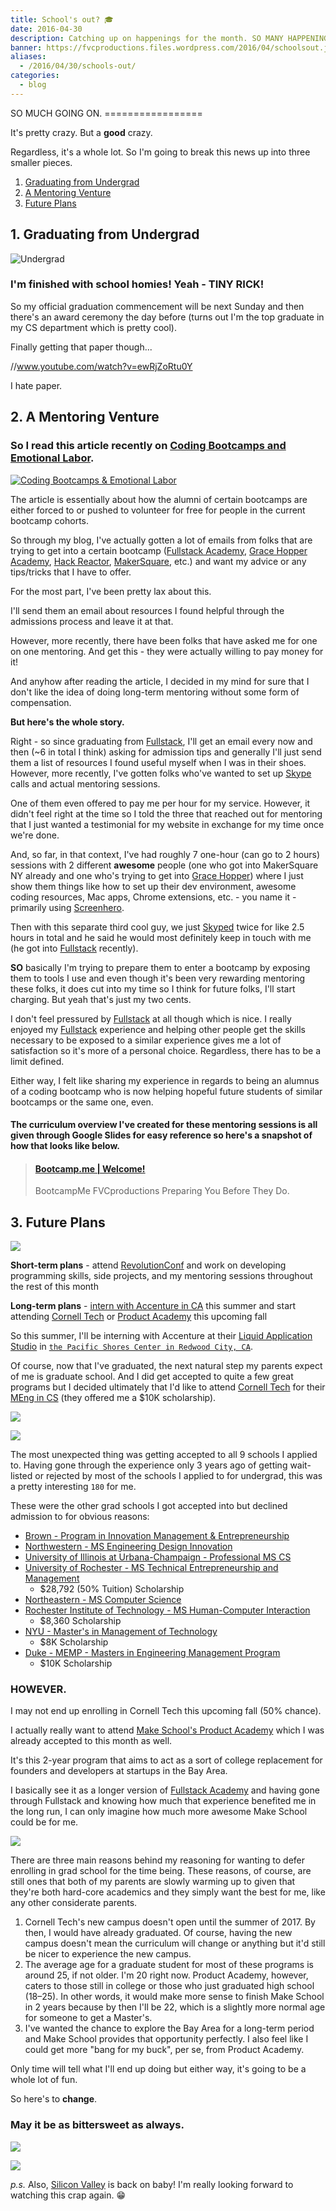 ```yaml
---
title: School's out? 🎓️
date: 2016-04-30
description: Catching up on happenings for the month. SO MANY HAPPENINGS.
banner: https://fvcproductions.files.wordpress.com/2016/04/schoolsout.jpeg
aliases:
  - /2016/04/30/schools-out/
categories:
  - blog
---
```


SO MUCH GOING ON. =================

It's pretty crazy. But a **good** crazy.

Regardless, it's a whole lot. So I'm going to break this news up into three smaller pieces.

1.  [Graduating from Undergrad](#section-graduating)
2.  [A Mentoring Venture](#section-mentoring)
3.  [Future Plans](#section-future)

## 1. Graduating from Undergrad

![Undergrad](https://ih0.redbubble.net/image.120345349.1637/sticker,375x360.png)

### I'm finished with school homies! Yeah - TINY RICK!

So my official graduation commencement will be next Sunday and then there's an award ceremony the day before (turns out I'm the top graduate in my CS department which is pretty cool).

Finally getting that paper though...

//www.youtube.com/watch?v=ewRjZoRtu0Y

I hate paper.

## 2. A Mentoring Venture

### So I read this article recently on [**Coding Bootcamps and Emotional Labor**](https://modelviewculture.com/pieces/coding-bootcamps-and-emotional-labor).

[![Coding Bootcamps & Emotional Labor](https://fvcproductions.files.wordpress.com/2016/04/coding-bootcamps-and-emotional-labor-by-tilde-ann-thurium-model-view-culture-e1462073378530.png)](https://modelviewculture.com/pieces/coding-bootcamps-and-emotional-labor)

The article is essentially about how the alumni of certain bootcamps are either forced to or pushed to volunteer for free for people in the current bootcamp cohorts.

So through my blog, I've actually gotten a lot of emails from folks that are trying to get into a certain bootcamp ([Fullstack Academy](https://www.fullstackacademy.com/), [Grace Hopper Academy](https://www.gracehopper.com/), [Hack Reactor](https://www.hackreactor.com/), [MakerSquare](https://www.makersquare.com/), etc.) and want my advice or any tips/tricks that I have to offer.

For the most part, I've been pretty lax about this.

I'll send them an email about resources I found helpful through the admissions process and leave it at that.

However, more recently, there have been folks that have asked me for one on one mentoring. And get this - they were actually willing to pay money for it!

And anyhow after reading the article, I decided in my mind for sure that I don't like the idea of doing long-term mentoring without some form of compensation.

**But here's the whole story.**

Right - so since graduating from [Fullstack](https://www.fullstackacademy.com/), I'll get an email every now and then (\~6 in total I think) asking for admission tips and generally I'll just send them a list of resources I found useful myself when I was in their shoes. However, more recently, I've gotten folks who've wanted to set up [Skype](https://www.skype.com/en/) calls and actual mentoring sessions.

One of them even offered to pay me per hour for my service. However, it didn't feel right at the time so I told the three that reached out for mentoring that I just wanted a testimonial for my website in exchange for my time once we're done.

And, so far, in that context, I've had roughly 7 one-hour (can go to 2 hours) sessions with 2 different **awesome** people (one who got into MakerSquare NY already and one who's trying to get into [Grace Hopper](https://www.gracehopper.com/)) where I just show them things like how to set up their dev environment, awesome coding resources, Mac apps, Chrome extensions, etc. - you name it - primarily using [Screenhero](https://slack.com/apps/A0F7XDVHB-screenhero).

Then with this separate third cool guy, we just [Skyped](https://www.skype.com/en/) twice for like 2.5 hours in total and he said he would most definitely keep in touch with me (he got into [Fullstack](https://www.fullstackacademy.com/) recently).

**SO** basically I'm trying to prepare them to enter a bootcamp by exposing them to tools I use and even though it's been very rewarding mentoring these folks, it does cut into my time so I think for future folks, I'll start charging. But yeah that's just my two cents.

I don't feel pressured by [Fullstack](https://www.fullstackacademy.com/) at all though which is nice. I really enjoyed my [Fullstack](https://www.fullstackacademy.com/) experience and helping other people get the skills necessary to be exposed to a similar experience gives me a lot of satisfaction so it's more of a personal choice. Regardless, there has to be a limit defined.

Either way, I felt like sharing my experience in regards to being an alumnus of a coding bootcamp who is now helping hopeful future students of similar bootcamps or the same one, even.

#### The curriculum overview I've created for these mentoring sessions is all given through Google Slides for easy reference so here's a snapshot of how that looks like below.

<blockquote class="embedly-card"><h4><a href="https://docs.google.com/presentation/d/1vkAfmABPzVCNLZ_DC4I7n7ZihoGkMLwoVvo1buevaoA/edit?usp=sharing">Bootcamp.me | Welcome!</a></h4><p>BootcampMe FVCproductions Preparing You Before They Do.</p></blockquote>
<script async src="//cdn.embedly.com/widgets/platform.js" charset="UTF-8"></script>

## 3. Future Plans

![](https://image.slidesharecdn.com/accentureliquidapplicationstudioslideshare4-3-march4v2-160304154715/95/accenture-liquid-application-studio-1-638.jpg?cb=1461012696)

**Short-term plans** - attend [RevolutionConf](https://revolutionconf.com) and work on developing programming skills, side projects, and my mentoring sessions throughout the rest of this month

**Long-term plans** - [intern with Accenture in CA](https://www.accenture.com/us-en/capability-rapid-application-development-studio.aspx) this summer and start attending [Cornell Tech](https://tech.cornell.edu/programs/masters-programs/meng-in-computer-science) or [Product Academy](https://www.makeschool.com/product-academy) this upcoming fall

So this summer, I'll be interning with Accenture at their [Liquid Application Studio](https://www.accenture.com/us-en/capability-rapid-application-development-studio.aspx) in [`the Pacific Shores Center in Redwood City, CA`](https://www.google.com/maps/place/Pacific+Shores+Center/@37.5112828,-122.2007468,15z/data=!4m2!3m1!1s0x0:0xb55f57f129c60344).

Of course, now that I've graduated, the next natural step my parents expect of me is graduate school. And I did get accepted to quite a few great programs but I decided ultimately that I'd like to attend [Cornell Tech](https://tech.cornell.edu/) for their [MEng in CS](https://tech.cornell.edu/programs/masters-programs/meng-in-computer-science) (they offered me a \$10K scholarship).

![](https://courses.cit.cornell.edu/cs5304/ctech.png)

![](https://b-i.forbesimg.com/peterhigh/files/2014/01/Cornell-NYC-Tech.jpg)

The most unexpected thing was getting accepted to all 9 schools I applied to. Having gone through the experience only 3 years ago of getting wait-listed or rejected by most of the schools I applied to for undergrad, this was a pretty interesting `180` for me.

These were the other grad schools I got accepted into but declined admission to for obvious reasons:

- [Brown - Program in Innovation Management & Entrepreneurship](https://www.brown.edu/academics/engineering/prime/)
- [Northwestern - MS Engineering Design Innovation](https://segal.northwestern.edu/programs/graduate/engineering-design-innovation/)
- [University of Illinois at Urbana-Champaign - Professional MS CS](https://cs.illinois.edu/current-students/graduate-students/professional-masters-mcs)
- [University of Rochester - MS Technical Entrepreneurship and Management](https://www.rochester.edu/team/)
  - $28,792 (50% Tuition) Scholarship
- [Northeastern - MS Computer Science](https://www.northeastern.edu/graduate/programs/computer-science/#masters)
- [Rochester Institute of Technology - MS Human-Computer Interaction](https://www.rit.edu/programs/human-computer-interaction-ms)
  - $8,360 Scholarship
- [NYU - Master's in Management of Technology](https://engineering.nyu.edu/academics/programs/management-technology-ms)
  - $8K Scholarship
- [Duke - MEMP - Masters in Engineering Management Program](https://memp.pratt.duke.edu/)
  - $10K Scholarship

### HOWEVER.

I may not end up enrolling in Cornell Tech this upcoming fall (50% chance).

I actually really want to attend [Make School's Product Academy](https://www.makeschool.com/product-academy) which I was already accepted to this month as well.

It's this 2-year program that aims to act as a sort of college replacement for founders and developers at startups in the Bay Area.

I basically see it as a longer version of [Fullstack Academy](https://fullstackacademy.com) and having gone through Fullstack and knowing how much that experience benefited me in the long run, I can only imagine how much more awesome Make School could be for me.

![](https://cdn.rawgit.com/MakeSchool-Tutorials/News/5486ee9046104519efeddefede39d38477c2ea9a/70923cab-38a3-4c1c-a6c7-6308702b340e/cover_photo.png)

There are three main reasons behind my reasoning for wanting to defer enrolling in grad school for the time being. These reasons, of course, are still ones that both of my parents are slowly warming up to given that they're both hard-core academics and they simply want the best for me, like any other considerate parents.

1.  Cornell Tech's new campus doesn't open until the summer of 2017. By then, I would have already graduated. Of course, having the new campus doesn't mean the curriculum will change or anything but it'd still be nicer to experience the new campus.
2.  The average age for a graduate student for most of these programs is around 25, if not older. I'm 20 right now. Product Academy, however, caters to those still in college or those who just graduated high school (18–25). In other words, it would make more sense to finish Make School in 2 years because by then I'll be 22, which is a slightly more normal age for someone to get a Master's.
3.  I've wanted the chance to explore the Bay Area for a long-term period and Make School provides that opportunity perfectly. I also feel like I could get more "bang for my buck", per se, from Product Academy.

Only time will tell what I'll end up doing but either way, it's going to be a whole lot of fun.

So here's to **change**.

### May it be as bittersweet as always.

![](https://media.giphy.com/media/QMkPpxPDYY0fu/giphy.gif)

![](https://screenrant.com/wp-content/uploads/TJ-Miller-Zach-Woods-Thomas-Middleditch-Kumail-Nanjiani-and-Martin-Starr-in-Silicon-Valley-Season-3.jpg)

_p.s._ Also, [Silicon Valley](https://www.hbo.com/silicon-valley) is back on baby! I'm really looking forward to watching this crap again. 😁
